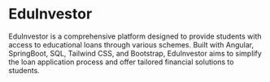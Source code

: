 # EduInvestor
EduInvestor is a comprehensive platform designed to provide students with access to educational loans through various schemes. Built with Angular, SpringBoot, SQL, Tailwind CSS, and Bootstrap, EduInvestor aims to simplify the loan application process and offer tailored financial solutions to students.
